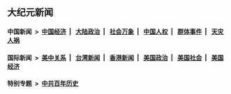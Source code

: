 ## 大纪元新闻

#### 中国新闻 &nbsp;>&nbsp; [中国经济](indexes/ncid283/README.md?05090445) &nbsp;| &nbsp; [大陆政治](indexes/ncid277/README.md?05090445) &nbsp;| &nbsp; [社会万象](indexes/ncid282/README.md?05090445) &nbsp;| &nbsp; [中国人权](indexes/ncid278/README.md?05090445) &nbsp;| &nbsp; [群体事件](indexes/ncid279/README.md?05090445) &nbsp;| &nbsp; [天灾人祸](indexes/ncid280/README.md?05090445)

#### 国际新闻 &nbsp;>&nbsp; [美中关系](indexes/nf1412576/README.md?05090445) &nbsp;| &nbsp; [台湾新闻](indexes/ncid1349361/README.md?05090445) &nbsp;| &nbsp; [香港新闻](indexes/ncid1349362/README.md?05090445) &nbsp;| &nbsp; [美国政治](indexes/ncid1078159/README.md?05090445) &nbsp;| &nbsp; [美国社会](indexes/ncid1078160/README.md?05090445) &nbsp;| &nbsp; [美国经济](indexes/ncid1078158/README.md?05090445)

#### 特别专题 &nbsp;>&nbsp; [中共百年历史](https://github.com/easy2view/epoch-special/blob/master/README.md?05090445)  
